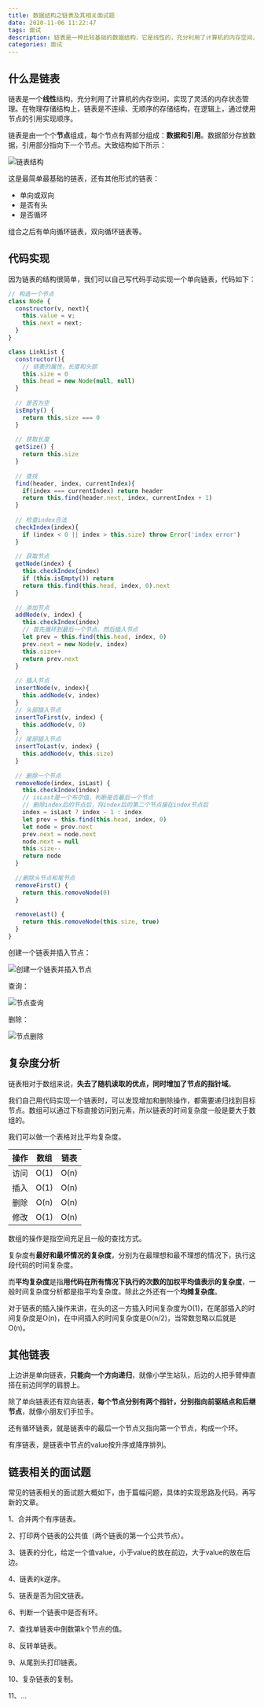 ```yaml
---
title: 数据结构之链表及其相关面试题
date: 2020-11-06 11:22:47
tags: 面试
description: 链表是一种比较基础的数据结构，它是线性的，充分利用了计算机的内存空间，实现了灵活的内存管理状态。在物理结构上，链表是不连续的；在逻辑上，我们使用节点的引用顺序实现了连续性。
categories: 面试
---
```


## 什么是链表

链表是一个**线性**结构，充分利用了计算机的内存空间，实现了灵活的内存状态管理。在物理存储结构上，链表是不连续、无顺序的存储结构，在逻辑上，通过使用节点的引用实现顺序。

链表是由一个个**节点**组成，每个节点有两部分组成：**数据和引用**。数据部分存放数据，引用部分指向下一个节点。大致结构如下所示：

![链表结构](1.png)

这是最简单最基础的链表，还有其他形式的链表：

- 单向或双向
- 是否有头
- 是否循环

组合之后有单向循环链表，双向循环链表等。

## 代码实现

因为链表的结构很简单，我们可以自己写代码手动实现一个单向链表，代码如下：

``` js
// 构造一个节点
class Node {
  constructor(v, next){
    this.value = v;
    this.next = next;
  }
}

class LinkList {
  constructor(){
    // 链表的属性，长度和头部
    this.size = 0
    this.head = new Node(null, null)
  }
    
  // 是否为空
  isEmpty() {
    return this.size === 0
  }
  
  // 获取长度
  getSize() {
    return this.size
  }
   
  // 查找
  find(header, index, currentIndex){
    if(index === currentIndex) return header
    return this.find(header.next, index, currentIndex + 1)
  }
    
  // 检查index合法
  checkIndex(index){
    if (index < 0 || index > this.size) throw Error('index error')
  }
    
  // 获取节点
  getNode(index) {
    this.checkIndex(index)
    if (this.isEmpty()) return
    return this.find(this.head, index, 0).next
  }
    
  // 添加节点
  addNode(v, index) {
    this.checkIndex(index)
    // 首先循环到最后一个节点，然后插入节点
    let prev = this.find(this.head, index, 0)
    prev.next = new Node(v, index)
    this.size++
    return prev.next
  }
    
  // 插入节点
  insertNode(v, index){
    this.addNode(v, index)
  }
  // 头部插入节点
  insertToFirst(v, index) {
    this.addNode(v, 0)
  }
  // 尾部插入节点
  insertToLast(v, index) {
    this.addNode(v, this.size)
  }
    
  // 删除一个节点
  removeNode(index, isLast) {
    this.checkIndex(index)
    // isLast是一个布尔值，判断是否最后一个节点
    // 删除index后的节点后，将index后的第二个节点接在index节点后
    index = isLast ? index - 1 : index
    let prev = this.find(this.head, index, 0)
    let node = prev.next
    prev.next = node.next
    node.next = null
    this.size--
    return node
  }
    
  //删除头节点和尾节点
  removeFirst() {
    return this.removeNode(0)
  }
    
  removeLast() {
    return this.removeNode(this.size, true)
  }
}
```

创建一个链表并插入节点：

![创建一个链表并插入节点](image-20201107233354917.png)

查询：

![节点查询](image-20201107234403223.png)

删除：

![节点删除](image-20201108001732008.png)

## 复杂度分析

链表相对于数组来说，**失去了随机读取的优点，同时增加了节点的指针域**。

我们自己用代码实现一个链表时，可以发现增加和删除操作，都需要递归找到目标节点。数组可以通过下标直接访问到元素，所以链表的时间复杂度一般是要大于数组的。

我们可以做一个表格对比平均复杂度。

| 操作 | 数组 | 链表 |
| :--: | :--: | :--: |
| 访问 | O(1) | O(n) |
| 插入 | O(1) | O(n) |
| 删除 | O(n) | O(n) |
| 修改 | O(1) | O(n) |

数组的操作是指空间充足且一般的查找方式。

复杂度有**最好和最坏情况的复杂度**，分别为在最理想和最不理想的情况下，执行这段代码的时间复杂度。

而**平均复杂度**是指**用代码在所有情况下执行的次数的加权平均值表示的复杂度**，一般时间复杂度分析都是指平均复杂度。除此之外还有一个**均摊复杂度**。

对于链表的插入操作来讲，在头的这一方插入时间复杂度为O(1)，在尾部插入的时间复杂度是O(n)，在中间插入的时间复杂度是O(n/2)，当常数忽略以后就是O(n)。

## 其他链表

上边讲是单向链表，**只能向一个方向递归**，就像小学生站队，后边的人把手臂伸直搭在前边同学的肩膀上。

除了单向链表还有双向链表，**每个节点分别有两个指针，分别指向前驱结点和后继节点**，就像小朋友们手拉手。

还有循环链表，就是链表中的最后一个节点又指向第一个节点，构成一个环。

有序链表，是链表中节点的value按升序或降序排列。

## 链表相关的面试题

常见的链表相关的面试题大概如下，由于篇幅问题，具体的实现思路及代码，再写新的文章。

1、合并两个有序链表。

2、打印两个链表的公共值（两个链表的第一个公共节点）。

3、链表的分化，给定一个值value，小于value的放在前边，大于value的放在后边。

4、链表的k逆序。

5、链表是否为回文链表。

6、判断一个链表中是否有环。

7、查找单链表中倒数第k个节点的值。

8、反转单链表。

9、从尾到头打印链表。

10、复杂链表的复制。

11、...





